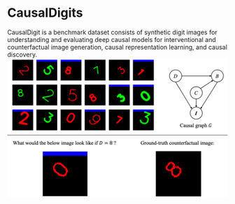 # CausalDigits
CausalDigit is a benchmark dataset consists of synthetic digit images for understanding and evaluating deep causal models for interventional and counterfactual image generation, causal representation learning, and causal discovery.
![Illustration of the dataset](./assets/fig1.png)
